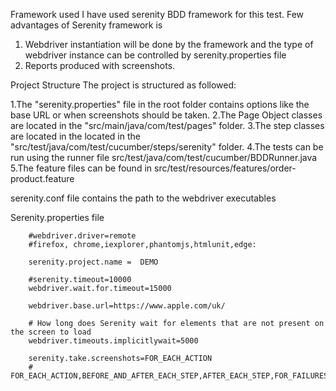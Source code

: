 Framework used
I have used serenity BDD framework for this test. Few advantages of Serenity framework is
1. Webdriver instantiation will be done by the framework and the type of webdriver instance can be controlled by serenity.properties file
2. Reports produced with screenshots.

Project Structure
The project is structured as followed:

1.The "serenity.properties" file in the root folder contains options like the base URL or when screenshots should be taken.
2.The Page Object classes are located in the "src/main/java/com/test/pages" folder.
3.The step classes are located in the located in the "src/test/java/com/test/cucumber/steps/serenity" folder.
4.The tests can be run using the runner file src/test/java/com/test/cucumber/BDDRunner.java
5.The feature files can be found in src/test/resources/features/order-product.feature

serenity.conf file contains the path to the webdriver executables

Serenity.properties file
```webdriver.driver=chrome
    #webdriver.driver=remote
    #firefox, chrome,iexplorer,phantomjs,htmlunit,edge:
    
    serenity.project.name =  DEMO
    
    #serenity.timeout=10000
    webdriver.wait.for.timeout=15000
    
    webdriver.base.url=https://www.apple.com/uk/
    
    # How long does Serenity wait for elements that are not present on the screen to load
    webdriver.timeouts.implicitlywait=5000
    
    serenity.take.screenshots=FOR_EACH_ACTION
    # FOR_EACH_ACTION,BEFORE_AND_AFTER_EACH_STEP,AFTER_EACH_STEP,FOR_FAILURES,DISABLED



